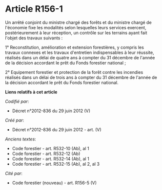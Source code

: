 # Article R156-1

Un arrêté conjoint du ministre chargé des forêts et du ministre chargé de l'économie fixe les modalités selon lesquelles
leurs services exercent, postérieurement à leur réception, un contrôle sur les terrains ayant fait l'objet des travaux
suivants :

1° Reconstitution, amélioration et extension forestières, y compris les travaux connexes et les travaux d'entretien
indispensables à leur réussite, réalisés dans un délai de quatre ans à compter du 31 décembre de l'année de la décision
accordant le prêt du Fonds forestier national ;

2° Equipement forestier et protection de la forêt contre les incendies réalisés dans un délai de trois ans à compter du 31
décembre de l'année de la décision accordant le prêt du Fonds forestier national.

**Liens relatifs à cet article**

_Codifié par_:

  - Décret n°2012-836 du 29 juin 2012 (V)

_Créé par_:

  - Décret n°2012-836 du 29 juin 2012 - art. (V)

_Anciens textes_:

  - Code forestier - art. R532-10 (Ab), al 1
  - Code forestier - art. R532-12 (Ab)
  - Code forestier - art. R532-14 (Ab), al 1
  - Code forestier - art. R532-15 (Ab), al 2, al 3

_Cité par_:

  - Code forestier (nouveau) - art. R156-5 (V)
